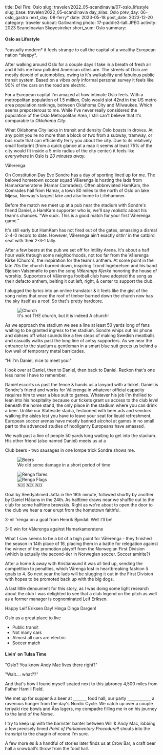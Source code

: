 title: Del Fire: Oslo
slug: traveler/2022_05-scandinavia/07-oslo_lifestyle
slug_base: traveler/2022_05-scandinavia
day_alias: Oslo
prev_day: 06-oslo_gastro
next_day: 08-ferry*
date: 2023-05-18
post_date: 2023-12-20
category: traveler
subcat: Gallivanting
photo: 17-paddle3-tall.JPEG
activity: 2023 Scandinavian Sk&oslash;yestreker
short_sum: Oslo
summary: 


<h4 class="article-subheader">Oslo as Lifestyle</h4>
*casually modern*
it feels strange to call the capital of a wealthy European nation *sleepy*,

After walking around Oslo for a couple days I take in a breath of fresh air and
it hits me how polluted American cities are. The streets of Oslo are mostly
devoid of automobiles, owing to it's walkability and fabulous public transit
system. Based on a *vibes only* informal personal survey it feels like 90% of
the cars on the road are electric.

For a European capital I'm amazed at how intimate Oslo feels. With a
metropolitan population of 1.5 million, Oslo would slot 42nd in the US metro
area population rankings, between Oklahoma City and Milwaukee. Which seems
preposterous to me. While I've never really considered the population of the Oslo
Metropolitan Area, I still can't believe that it's comparable to *Oklahoma City*.

What Oklahoma City lacks in transit and density Oslo boasts in droves. At any
point you're no more than a block or two from a subway, tramway, or bus route
that can efficiently ferry you about the city. Due to its
relatively small footprint (from a quick glance at a map it seems at least
75% of the city would fit inside a 5 mile radius of the city center) it feels
like everywhere in Oslo is *20 minutes away*.


<p class="article-sub-subheader">V&aring;lerenga</p>
On Constitution Day Eve Sondre has a day of sporting lined up for me. The
beloved hometown soccer squad V&aring;lerenga is hosting the lads from
Hamarkameratene (Hamar Comrades). Often abbreviated HamKam, the Comrades hail
from Hamar, a town 80 miles to the north of Oslo on lake Mj&oslash;sa,
Norway's largest lake and also home to Lillehammer.

Before the match we meet up at a pub near the stadium with Sondre's friend
Daniel, a HamKam supporter who is, we'll say *realistic* about his team's
chances. "We suck. This is a good match for your first V&aring;lerenga game."

It's still early but HamKam has not fired out of the gates, amassing a dismal
2-4-0 record to date. However, V&aring;lerenga ain't exactly sittin' in the
catbird seat with their 2-3-1 tally.

After a few beers at the pub we set off for Intility Arena. It's about a half
hour walk through some neighborhoods, not too far from the V&aring;lerenga
Kirke (Church), the inspiration for the team's anthem. At some point in the late
70s the church burned down, inspiring Trond Ingebretsen and his band
Bj&oslash;lsen Valsem&oslash;lle to pen the song *V&aring;lerenga Kjerke*
honoring the house of worship. Supporters of V&aring;lerenga football club have
adopted the song as their defacto anthem, belting it out left, right, & center
to support the club.

I plugged the lyrics into an online translator & it feels like the gist of the
song notes that once the roof of timber burned down the church now has the sky
itself as a roof. So that's pretty hardcore.

<figure class="figure">
		<img class="figure-img img-fluid mt-2 rounded" src="/theme/images/traveler/2023_05-scandinavia/oslo-renga_church.JPEG" alt="Church">
  <figcaption class="figure-caption">It's not THE church, but it is indeed A church!</figcaption>
</figure>

As we approach the stadium we see a line at least 50 yards long of fans waiting
to be granted ingress to the stadium. Sondre whips out his phone and dahses off
what sounds like a few steps of making Swedish meatballs and casually walks
past the long line of antsy supporters. As we near the entrance to the stadium
a gentleman in a smart blue suit greets us behind a low wall of temporary
metal barricades.

"Hi I'm Daniel, nice to meet you!"

I look over at Daniel, then to Daniel, then back to Daniel. Reckon that's one
less name I have to remember.

Daniel escorts us past the fence & hands us a lanyard with a ticket. Daniel
is Sondre's friend and works for V&aring;lerenga in whatever official capacity
requires him to wear a blue suit to games. Whatever his job I'm thrilled to
lean into his hospitality because our tickets grant us access to the club level
beneath the home stand, the only place in the stadium where you can drink a
beer. Unlike our Stateside stadia, festooned with beer ads and vendors walking
the aisles lest you have to leave your seat for liquid refreshment, European
soccer arenas have mostly banned alcohol at games in no small part to the
advanced studies of hooliganry Europeans have amassed.

We walk past a line of people 50 yards long waiting to get into the stadium.
His other friend (also named Daniel) meets us at a

Club beers - two sausages in one lompe trick Sondre shows me.
<figure class="figure">
		<img class="figure-img img-fluid mt-2 rounded" src="/theme/images/traveler/2023_05-scandinavia/oslo-renga_beers.JPEG" alt="Beers">
  <figcaption class="figure-caption">We did some damage in a short period of time</figcaption>
</figure>

<figure class="figure">
  <div class="row">
    <img class="figure-img img-fluid mt-2 rounded" src="/theme/images/traveler/2023_05-scandinavia/oslo-renga_flag_flares.JPEG" alt="Renga flares">
  </div>
  <div class="row">
    <img class="figure-img img-fluid mt-2 rounded" src="/theme/images/traveler/2023_05-scandinavia/oslo-renga_flags.JPEG" alt="Renga Flags">
  </div>
  <figcaption class="figure-caption">&#x1F1F3;&#x1F1F4; &#x1F1F3;&#x1F1F4; &#x1F1F3;&#x1F1F4;</figcaption>
</figure>

Goal by Seedyahmed Jatta in the 18th minute, followed shortly by another by
Daniel H&aring;kans in the 24th. As halftime draws near we shuffle out to the
club for some halftime brewskis. Right as we're about to open the door to the
club we hear a roar erupt from the hometown faithful.

3-nil 'renga on a goal from Henrik Bj&oslash;rdal. Well I'll be!

3-0 win for V&aring;lerenga against Hamarkameratene

What I saw seems to be a bit of a high point for V&aring;lerenga - they finished
the season in 14th place of 16, placing them in a battle for relegation against
the winner of the promotion playoff from the Norwegian First Division (which is
actually the second-tier in Norwegian soccer. Soccer amirite?)

After a home & away with Kristiansund it was all tied up, sending the
competition to penalties, which V&aring;renga lost in heartbreaking fashion 5
goals to 4. So next year the lads will be slugging it out in the First Division
with hopes to be promoted back up with the big dogs.

A last little denoument for this story, as I was doing some light research
about the club I was delighted to see that a club legend on the pitch as well
as a former manager is cognominated Leif Eriksen.

Happy Leif Eriksen Day! Hinga Dinga Dargen!

Oslo as a great place to live
* Public transit
* Not many cars
* Almost all cars are electric
* Soccer match

<h4 class="article-subheader">Livin' on Tulsa Time</h4>
"Oslo? You know Andy Mac lives there right?"

"Wait.... what??"

And that's how I found myself seated next to this jabroney 4,500 miles from
Father Hamill Field.


We met up for supper & a beer at _______ food hall, our party ____________
a ravenous hunger from the day's Nordic Cycle. We catch up over a couple
teriyaki rice bowls and &Aring;ss lagers, my compadre filling me in on his
journey to the land of the Norse.

I try to keep up with the barrister banter between Will & Andy Mac, lobbing a
few precisely timed *Point of Parliamentary Procedure*!! shouts into the
transript to the chagrin of noone I'm sure.

A few more &oslash;s & a handful of stories later finds us at Crow Bar, a 
craft beer hall a snowball's throw from the food hall.